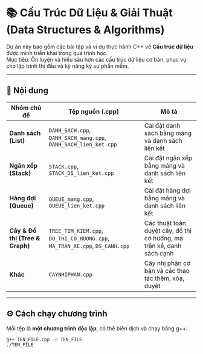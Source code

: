 # 📚 Cấu Trúc Dữ Liệu & Giải Thuật (Data Structures & Algorithms)

Dự án này bao gồm các bài tập và ví dụ thực hành C++ về **Cấu trúc dữ liệu** được mình triển khai trong quá trình học.  
Mục tiêu: Ôn luyện và hiểu sâu hơn các cấu trúc dữ liệu cơ bản, phục vụ cho lập trình thi đấu và kỹ năng kỹ sư phần mềm.

---

## 🧩 Nội dung

| Nhóm chủ đề | Tệp nguồn (.cpp) | Mô tả |
|--------------|------------------|--------|
| **Danh sách (List)** | `DANH_SACH.cpp`, `DANH_SACH_mang.cpp`, `DANH_SACH_lien_ket.cpp` | Cài đặt danh sách bằng mảng và danh sách liên kết |
| **Ngăn xếp (Stack)** | `STACK.cpp`, `STACK_DS_lien_ket.cpp` | Cài đặt ngăn xếp bằng mảng và danh sách liên kết |
| **Hàng đợi (Queue)** | `QUEUE_mang.cpp`, `QUEUE_lien_ket.cpp` | Cài đặt hàng đợi bằng mảng và danh sách liên kết |
| **Cây & Đồ thị (Tree & Graph)** | `TREE_TIM_KIEM.cpp`, `DO_THI_CO_HUONG.cpp`, `MA_TRAN_KE.cpp`, `DS_CANH.cpp` | Các thuật toán duyệt cây, đồ thị có hướng, ma trận kề, danh sách cạnh |
| **Khác** | `CAYNHIPHAN.cpp` | Cây nhị phân cơ bản và các thao tác thêm, xóa, duyệt |

---

## ⚙️ Cách chạy chương trình

Mỗi tệp là **một chương trình độc lập**, có thể biên dịch và chạy bằng g++:

```bash
g++ TEN_FILE.cpp -o TEN_FILE
./TEN_FILE

